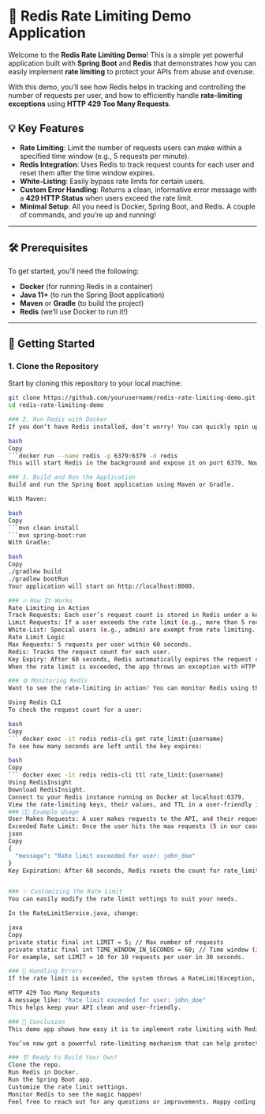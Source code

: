 # 🚀 Redis Rate Limiting Demo Application

Welcome to the **Redis Rate Limiting Demo**! This is a simple yet powerful application built with **Spring Boot** and **Redis** that demonstrates how you can easily implement **rate limiting** to protect your APIs from abuse and overuse. 

With this demo, you’ll see how Redis helps in tracking and controlling the number of requests per user, and how to efficiently handle **rate-limiting exceptions** using **HTTP 429 Too Many Requests**.

## 💡 Key Features

- **Rate Limiting**: Limit the number of requests users can make within a specified time window (e.g., 5 requests per minute).
- **Redis Integration**: Uses Redis to track request counts for each user and reset them after the time window expires.
- **White-Listing**: Easily bypass rate limits for certain users.
- **Custom Error Handling**: Returns a clean, informative error message with a **429 HTTP Status** when users exceed the rate limit.
- **Minimal Setup**: All you need is Docker, Spring Boot, and Redis. A couple of commands, and you’re up and running!

---

## 🛠 Prerequisites

To get started, you’ll need the following:

- **Docker** (for running Redis in a container)
- **Java 11+** (to run the Spring Boot application)
- **Maven** or **Gradle** (to build the project)
- **Redis** (we’ll use Docker to run it!)

---

## 🚀 Getting Started

### 1. Clone the Repository

Start by cloning this repository to your local machine:

```bash
git clone https://github.com/yourusername/redis-rate-limiting-demo.git
cd redis-rate-limiting-demo

### 2. Run Redis with Docker
If you don’t have Redis installed, don’t worry! You can quickly spin up a Redis container with Docker.

bash
Copy
```docker run --name redis -p 6379:6379 -d redis
This will start Redis in the background and expose it on port 6379. Now Redis is ready to store request counts!

### 3. Build and Run the Application
Build and run the Spring Boot application using Maven or Gradle.

With Maven:

bash
Copy
```mvn clean install
```mvn spring-boot:run
With Gradle:

bash
Copy
./gradlew build
./gradlew bootRun
Your application will start on http://localhost:8080.

### 🔥 How It Works
Rate Limiting in Action
Track Requests: Each user’s request count is stored in Redis under a key like rate_limit:{username}.
Limit Requests: If a user exceeds the rate limit (e.g., more than 5 requests in 60 seconds), a RateLimitException is thrown.
White-List: Special users (e.g., admin) are exempt from rate limiting.
Rate Limit Logic
Max Requests: 5 requests per user within 60 seconds.
Redis: Tracks the request count for each user.
Key Expiry: After 60 seconds, Redis automatically expires the request count, resetting it.
When the rate limit is exceeded, the app throws an exception with HTTP 429 Too Many Requests status.

### ⚙️ Monitoring Redis
Want to see the rate-limiting in action? You can monitor Redis using the Redis CLI or a GUI tool like RedisInsight.

Using Redis CLI
To check the request count for a user:

bash
Copy
``` docker exec -it redis redis-cli get rate_limit:{username}
To see how many seconds are left until the key expires:

bash
Copy
``` docker exec -it redis redis-cli ttl rate_limit:{username}
Using RedisInsight
Download RedisInsight.
Connect to your Redis instance running on Docker at localhost:6379.
View the rate-limiting keys, their values, and TTL in a user-friendly interface!
### 🧑‍💻 Example Usage
User Makes Requests: A user makes requests to the API, and their request count in Redis increases (e.g., rate_limit:john_doe becomes 1, 2, 3...).
Exceeded Rate Limit: Once the user hits the max requests (5 in our case), the next request will trigger the RateLimitException, and the response will be:
json
Copy
{
  "message": "Rate limit exceeded for user: john_doe"
}
Key Expiration: After 60 seconds, Redis resets the count for rate_limit:john_doe, and the user can make new requests.


### ✨ Customizing the Rate Limit
You can easily modify the rate limit settings to suit your needs.

In the RateLimitService.java, change:

java
Copy
private static final int LIMIT = 5; // Max number of requests
private static final int TIME_WINDOW_IN_SECONDS = 60; // Time window (in seconds)
For example, set LIMIT = 10 for 10 requests per user in 30 seconds.

### 🔧 Handling Errors
If the rate limit is exceeded, the system throws a RateLimitException, which is caught by a global exception handler. The handler returns:

HTTP 429 Too Many Requests
A message like: "Rate limit exceeded for user: john_doe"
This helps keep your API clean and user-friendly.

### 🎨 Conclusion
This demo app shows how easy it is to implement rate limiting with Redis and Spring Boot. By leveraging Redis’ in-memory data structure store, we can efficiently track and limit the number of requests per user in a given time window.

You’ve now got a powerful rate-limiting mechanism that can help protect your API from abuse, without overcomplicating your architecture. 🚀

### 🏗️ Ready to Build Your Own?
Clone the repo.
Run Redis in Docker.
Run the Spring Boot app.
Customize the rate limit settings.
Monitor Redis to see the magic happen!
Feel free to reach out for any questions or improvements. Happy coding! 🚀
